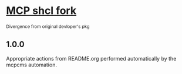 # [MCP shcl fork](https://eg.meansofproduction.biz/eg/index.php/MCP-CMS)
<span style="font-size: 12px">Divergence from original devloper's pkg</span>

## 1.0.0
   
  Appropriate actions from README.org performed automatically by the mcpcms automation.


